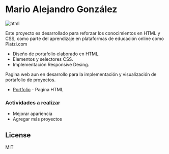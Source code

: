 # Mario Alejandro González

![html](https://i.pinimg.com/originals/de/dd/ec/deddec2cd6d144b900eb84f3f8fd9fd0.png)

Este proyecto es desarrollado para reforzar los conocimientos en HTML y CSS, como parte del aprendizaje en plataformas de educación online como Platzi.com

  - Diseño de portafolio elaborado en HTML.
  - Elementos y selectores CSS.
  - Implementación Responsive Desing.

Pagina web aun en desarrollo para la implementación y visualización de portafolio de proyectos.

* [Portfolio] - Pagina HTML

### Actividades a realizar

 - Mejorar apariencia
 - Agregar más proyectos


License
----

MIT

   [Portfolio]:<https://mariogonzcardona.github.io/PortafolioMGonzalez.io/>
   [Visual Studio Code]: <https://code.visualstudio.com/>
